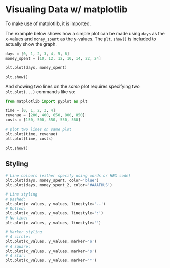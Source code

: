 # Visualing Data w/ matplotlib

To make use of matplotlib, it is imported.

The example below shows how a simple plot can be made using `days` as the x-values and `money_spent` as the y-values. The `plt.show()` is included to actually show the graph.

```py
days = [0, 1, 2, 3, 4, 5, 6]
money_spent = [10, 12, 12, 10, 14, 22, 24]

plt.plot(days, money_spent)

plt.show()
```

And showing two lines on the *same* plot requires specifying two `plt.plot(...)` commands like so:

```py
from matplotlib import pyplot as plt

time = [0, 1, 2, 3, 4]
revenue = [200, 400, 650, 800, 850]
costs = [150, 500, 550, 550, 560]

# plot two lines on same plot
plt.plot(time, revenue)
plt.plot(time, costs)

plt.show()
```

## Styling

```py
# Line colours (either specify using words or HEX code)
plt.plot(days, money_spent, color='blue')
plt.plot(days, money_spent_2, color='#AAAFHUS')

# Line styling
# Dashed:
plt.plot(x_values, y_values, linestyle='--')
# Dotted:
plt.plot(x_values, y_values, linestyle=':')
# No line:
plt.plot(x_values, y_values, linestyle='')

# Marker styling
# A circle:
plt.plot(x_values, y_values, marker='o')
# A square:
plt.plot(x_values, y_values, marker='s')
# A star:
plt.plot(x_values, y_values, marker='*')
```
